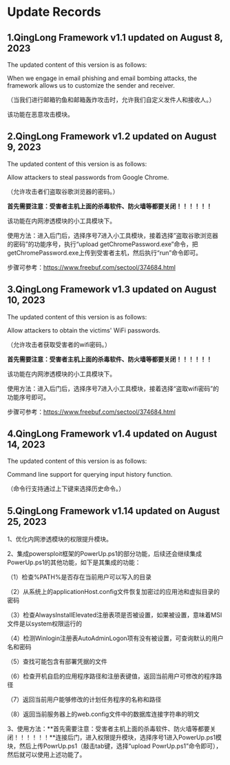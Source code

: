 # Update Records

## 1.QingLong Framework v1.1 updated on August 8, 2023

The updated content of this version is as follows:

When we engage in email phishing and email bombing attacks, the framework allows us to customize the sender and receiver.

（当我们进行邮箱钓鱼和邮箱轰炸攻击时，允许我们自定义发件人和接收人。）

该功能在恶意攻击模块。

## 2.QingLong Framework v1.2 updated on August 9, 2023

The updated content of this version is as follows:

Allow attackers to steal passwords from Google Chrome.

（允许攻击者们盗取谷歌浏览器的密码。）

**首先需要注意：受害者主机上面的杀毒软件、防火墙等都要关闭！！！！！！**

该功能在内网渗透模块的小工具模块下。

使用方法：进入后门后，选择序号7进入小工具模块，接着选择”盗取谷歌浏览器的密码”的功能序号，执行“upload getChromePassword.exe”命令，把getChromePassword.exe上传到受害者主机，然后执行“run”命令即可。

步骤可参考：https://www.freebuf.com/sectool/374684.html

## 3.QingLong Framework v1.3 updated on August 10, 2023

The updated content of this version is as follows:

Allow attackers to obtain the victims' WiFi passwords.

（允许攻击者获取受害者的wifi密码。）

**首先需要注意：受害者主机上面的杀毒软件、防火墙等都要关闭！！！！！！**

该功能在内网渗透模块的小工具模块下。

使用方法：进入后门后，选择序号7进入小工具模块，接着选择“盗取wifi密码”的功能序号即可。

步骤可参考：https://www.freebuf.com/sectool/374684.html

## 4.QingLong Framework v1.4 updated on August 14, 2023

The updated content of this version is as follows:

Command line support for querying input history function.

（命令行支持通过上下键来选择历史命令。）

## 5.QingLong Framework v1.14 updated on August 25, 2023

1、优化内网渗透模块的权限提升模块。

2、集成powersploit框架的PowerUp.ps1的部分功能，后续还会继续集成PowerUp.ps1的其他功能，如下是其集成的功能：

（1）检查%PATH%是否存在当前用户可以写入的目录

（2）从系统上的applicationHost.config文件恢复加密过的应用池和虚拟目录的密码

（3）检查AlwaysInstallElevated注册表项是否被设置，如果被设置，意味着MSI文件是以system权限运行的

（4）检测Winlogin注册表AutoAdminLogon项有没有被设置，可查询默认的用户名和密码

（5）查找可能包含有部署凭据的文件

（6）检查开机自启的应用程序路径和注册表键值，返回当前用户可修改的程序路径

（7）返回当前用户能够修改的计划任务程序的名称和路径

（8）返回当前服务器上的web.config文件中的数据库连接字符串的明文

3、使用方法：**首先需要注意：受害者主机上面的杀毒软件、防火墙等都要关闭！！！！！！**连接后门，进入权限提升模块，选择序号1进入PowerUp.ps1模块，然后上传PowrUp.ps1（敲击tab键，选择“upload PowrUp.ps1”命令即可），然后就可以使用上述功能了。
